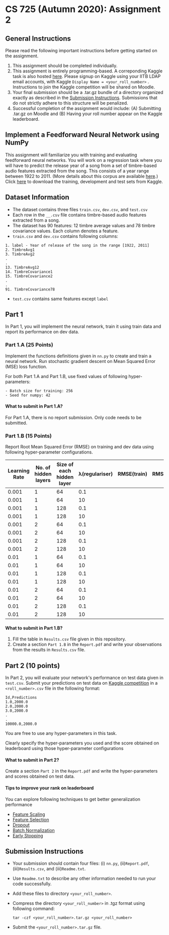 # CS 725 (Autumn 2020): Assignment 2

## General Instructions
Please read the following important instructions before getting started on the assignment.
1. This assignment should be completed individually.
2. This assignment is entirely programming-based. A correponding Kaggle task is also hosted [here](https://www.kaggle.com/c/cs725-autumn-2020-assignment-2/overview). Please signup on Kaggle using your IITB LDAP email accounts, with Kaggle `Display Name = <your_roll_number>` . Instructions to join the Kaggle competition will be shared on Moodle.
3. Your final submission should be a .tar.gz bundle of a directory organized exactly as described in the [Submission Instructions](#submission-instructions). Submissions that do not strictly adhere to this structure will be penalized.
4. Successful completion of the assignment would include: (A) Submitting <your-roll-number>.tar.gz on Moodle and (B) Having your roll number appear on the Kaggle leaderboard.

## Implement a Feedforward Neural Network using NumPy
This assignment will familiarize you with training and evaluating feedforward neural networks. You will work on a regression task where you will have to predict the release year of a song from a set of timbre-based audio features extracted from the song. This consists of a year range between 1922 to 2011. (More details about this corpus are available [here](https://archive.ics.uci.edu/ml/datasets/yearpredictionmsd).) Click [here](https://www.kaggle.com/c/cs725-autumn-2020-assignment-2/data) to download the training, development and test sets from Kaggle.

## Dataset Information
- The dataset contains three files `train.csv`, `dev.csv`, and `test.csv`
- Each row in the `__.csv` file contains timbre-based audio features extracted from a song.
- The dataset has 90 features: 12 timbre average values and 78 timbre covariance values. Each column denotes a feature.
- `train.csv` and `dev.csv` contains following columns:
```
1. label - Year of release of the song in the range [1922, 2011]
2. TimbreAvg1
3. TimbreAvg2
.
.
13. TimbreAvg12
14. TimbreCovariance1
15. TimbreCovariance2
.
.
91. TimbreCovariance78
```
<!---| Label       | TimberAvg1 | TimberAvg2 | ... | TimberAvg12 | TimbreCovariance1 | TimbreCovariance2 | ... | TimbreCovariance78 | --->
<!---|---|---|---|---|---|---|---|---|---|--->
- `test.csv` contains same features except `label`

## Part 1
In Part 1, you will implement the neural network, train it using train data and report its performance on dev data.

### Part 1.A (25 Points)
Implement the functions definitions given in `nn.py` to create and train a neural network. Run stochastic gradient descent on Mean Squared Error (MSE) loss function.

For both Part 1.A and Part 1.B, use fixed values of following hyper-parameters:
```
- Batch size for training: 256
- Seed for numpy: 42
```
#### What to submit in Part 1.A?
For Part 1.A, there is no report submission. Only code needs to be submitted.

### Part 1.B (15 Points)
Report Root Mean Squared Error (RMSE) on training and dev data using following hyper-parameter configurations.


|Learning Rate | No. of hidden layers | Size of each hidden layer | λ(regulariser) | RMSE(train) | RMSE(dev) |
|---|---|---|---|---|---|
|0.001 | 1 | 64 | 0.1 |
|0.001 | 1 | 64 | 10 |
|0.001 | 1 | 128 | 0.1 |
|0.001 | 1 | 128 | 10 |
|0.001 | 2 | 64 | 0.1 |
|0.001 | 2 | 64 | 10 |
|0.001 | 2 | 128 | 0.1 |
|0.001 | 2 | 128 | 10 |
|0.01 | 1 | 64 | 0.1 |
|0.01 | 1 | 64 | 10 |
|0.01 | 1 | 128 | 0.1 |
|0.01 | 1 | 128 | 10 |
|0.01 | 2 | 64 | 0.1 |
|0.01 | 2 | 64 | 10 |
|0.01 | 2 | 128 | 0.1 |
|0.01 | 2 | 128 | 10 |

#### What to submit in Part 1.B?
1. Fill the table in `Results.csv` file given in this repository.
2. Create a section `Part 1.B` in the `Report.pdf` and write your observations from the results in `Results.csv` file.

## Part 2 (10 points)
In Part 2, you will evaluate your network's performance on test data given in `test.csv`. Submit your predictions on test data on [Kaggle competition](https://www.kaggle.com/c/cs725-autumn-2020-assignment-2/overview) in a `<roll_number>.csv` file in the following format:
```
Id,Predictions
1.0,2000.0
2.0,2000.0
3.0,2000.0
.
.
10000.0,2000.0
```

You are free to use any hyper-parameters in this task.
<!---Report the hyper-parameter configurations you used and score obtained on test data in the leaderboard.--->
Clearly specify the hyper-parameters you used and the score obtained on leaderboard using those hyper-parameter configurations

#### What to submit in Part 2?
Create a section `Part 2` in the `Report.pdf` and write the hyper-parameters and scores obtained on test data.

#### Tips to improve your rank on leaderboard
You can explore following techniques to get better generalization performance
- [Feature Scaling](https://en.wikipedia.org/wiki/Feature_scaling)
- [Feature Selection](https://en.wikipedia.org/wiki/Feature_scaling)
- [Dropout](https://youtu.be/qfsacbIe9AI?list=PLyqSpQzTE6M9gCgajvQbc68Hk_JKGBAYT)
- [Batch Normalization](https://youtu.be/1XMjfhEFbFA?list=PLyqSpQzTE6M9gCgajvQbc68Hk_JKGBAYT)
- [Early Stopping](https://youtu.be/zm5cqvfKO-o?list=PLyqSpQzTE6M9gCgajvQbc68Hk_JKGBAYT)

## Submission Instructions
- Your submission should contain four files: (i) `nn.py`, (ii)`Report.pdf`, (iii)`Results.csv`, and (iii)`Readme.txt`.
- Use `Readme.txt` to describe any other information needed to run your code successfully.
- Add these files to directory `<your_roll_number>`.
- Compress the directory `<your_roll_number>` in .tgz format using following command:
 
  ```tar -czf <your_roll_number>.tar.gz <your_roll_number>```
  
- Submit the `<your_roll_number>.tar.gz` file.




